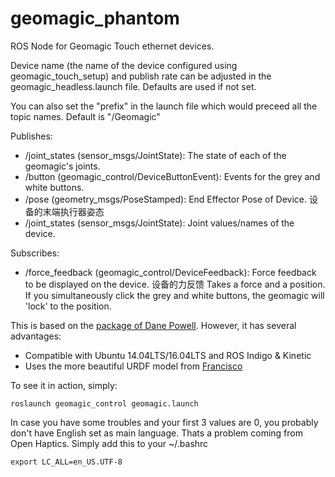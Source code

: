 geomagic_phantom
============

ROS Node for Geomagic Touch ethernet devices.

Device name (the name of the device configured using geomagic_touch_setup) and publish rate
can be adjusted in the geomagic_headless.launch file. Defaults are used if not set.

You can also set the "prefix" in the launch file which would preceed all the topic names. Default is "/Geomagic"

Publishes:
- <prefix>/joint_states (sensor_msgs/JointState): The state of each of the geomagic's joints.
- <prefix>/button (geomagic_control/DeviceButtonEvent): Events for the grey and white buttons.
- <prefix>/pose (geometry_msgs/PoseStamped): End Effector Pose of Device.   设备的末端执行器姿态
- <prefix>/joint_states (sensor_msgs/JointState): Joint values/names of the device.   

Subscribes:
- <prefix>/force_feedback (geomagic_control/DeviceFeedback): Force feedback to be displayed on the device. 设备的力反馈
Takes a force and a position. 
If you simultaneously click the grey and white buttons, the geomagic will 'lock' to the position.

This is based on the [package of Dane Powell](https://github.com/danepowell/phantom_omni). However, it has several advantages:
- Compatible with Ubuntu 14.04LTS/16.04LTS and ROS Indigo & Kinetic
- Uses the more beautiful URDF model from [Francisco](https://github.com/fsuarez6/phantom_omni/tree/hydro-devel/omni_description)


To see it in action, simply:
```
roslaunch geomagic_control geomagic.launch
```

In case you have some troubles and your first 3 values are 0, you probably don't have English set as main language. Thats a problem coming from Open Haptics. Simply add this to your ~/.bashrc
```
export LC_ALL=en_US.UTF-8
```
